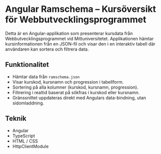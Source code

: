 # Angular Ramschema – Kursöversikt för Webbutvecklingsprogrammet

Detta är en Angular-applikation som presenterar kursdata från Webbutvecklingsprogrammet vid Mittuniversitetet. Applikationen hämtar kursinformationen från en JSON-fil och visar den i en interaktiv tabell där användaren kan sortera och filtrera data.

## Funktionalitet

- Hämtar data från `ramschema.json`
- Visar kurskod, kursnamn och progression i tabellform.
- Sortering på alla kolumner (kurskod, kursnamn, progression).
- Filtrering i realtid baserat på sökfras i kurskod eller kursnamn.
- Gränssnittet uppdateras direkt med Angulars data-bindning, utan sidomladdning.

## Teknik

- Angular
- TypeScript
- HTML / CSS
- HttpClientModule
